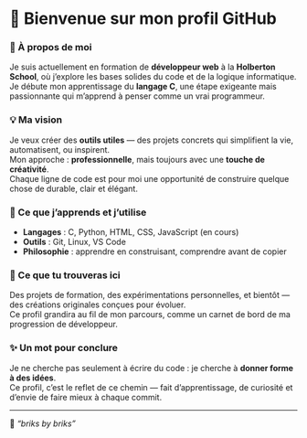 # 👋 Bienvenue sur mon profil GitHub

### 🧭 À propos de moi
Je suis actuellement en formation de **développeur web** à la **Holberton School**, où j’explore les bases solides du code et de la logique informatique.  
Je débute mon apprentissage du **langage C**, une étape exigeante mais passionnante qui m’apprend à penser comme un vrai programmeur.

### 💡 Ma vision
Je veux créer des **outils utiles** — des projets concrets qui simplifient la vie, automatisent, ou inspirent.  
Mon approche : **professionnelle**, mais toujours avec une **touche de créativité**.  
Chaque ligne de code est pour moi une opportunité de construire quelque chose de durable, clair et élégant.

### 🧰 Ce que j’apprends et j’utilise
- **Langages** : C, Python, HTML, CSS, JavaScript (en cours)  
- **Outils** : Git, Linux, VS Code  
- **Philosophie** : apprendre en construisant, comprendre avant de copier

### 🚀 Ce que tu trouveras ici
Des projets de formation, des expérimentations personnelles, et bientôt — des créations originales conçues pour évoluer.  
Ce profil grandira au fil de mon parcours, comme un carnet de bord de ma progression de développeur.

### ✨ Un mot pour conclure
Je ne cherche pas seulement à écrire du code : je cherche à **donner forme à des idées**.  
Ce profil, c’est le reflet de ce chemin — fait d’apprentissage, de curiosité et d’envie de faire mieux à chaque commit.

---
🧱 *“briks by briks”*
```
